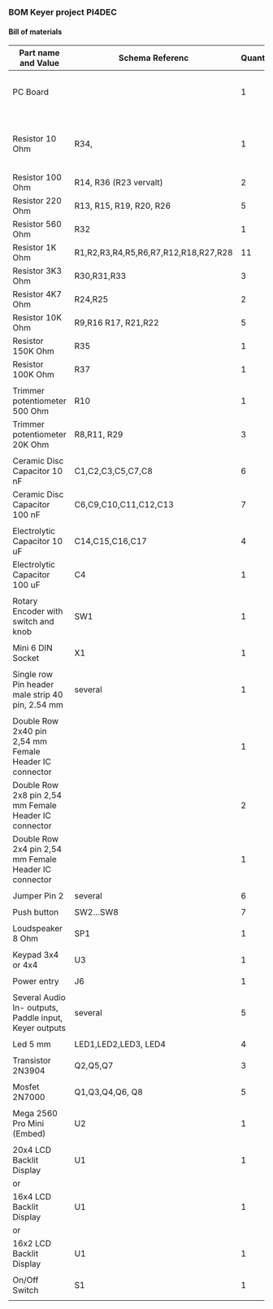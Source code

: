 ### BOM  Keyer project PI4DEC

#### Bill of materials

**Part name and Value**                          | **Schema Referenc**   | **Quantity** | **Remarks** 
------------------------------------------------ | --------------------- | ------- | ----------- 
PC Board                                         |                       | 1       | 100mm x 87mm 2 sided board
 | | |
Resistor 10 Ohm                                  | R34,                  | 1       | All resistors 1/8 watt or ¼ watt
Resistor 100 Ohm                                 | R14, R36 (R23 vervalt)| 2       | 
Resistor 220 Ohm                                 | R13, R15, R19, R20, R26| 5      | 
Resistor 560 Ohm                                 | R32                   | 1       | 
Resistor 1K Ohm                                  | R1,R2,R3,R4,R5,R6,R7,R12,R18,R27,R28 | 11 | 
Resistor 3K3 Ohm                                 | R30,R31,R33           | 3       |
Resistor 4K7 Ohm                                 | R24,R25               | 2       |
Resistor 10K Ohm                                 | R9,R16 R17, R21,R22   | 5       |
Resistor 150K Ohm                                | R35                   | 1       |
Resistor 100K Ohm                                | R37                   | 1       |
 | | |
Trimmer potentiometer 500 Ohm                    | R10                   | 1       |
Trimmer potentiometer 20K Ohm                    | R8,R11, R29           | 3       |
 | | |
Ceramic Disc Capacitor 10 nF                     | C1,C2,C3,C5,C7,C8     | 6       | 
Ceramic Disc Capacitor 100 nF                    | C6,C9,C10,C11,C12,C13 | 7       | 
 | | |
Electrolytic Capacitor 10 uF                     | C14,C15,C16,C17       | 4       | 
Electrolytic Capacitor 100 uF                    | C4                    | 1       |
 | | |
Rotary Encoder with switch and knob              | SW1                   | 1       |
 | | |
Mini 6 DIN  Socket                               | X1                    | 1       |
 | | |
Single row Pin header male strip 40 pin, 2.54 mm | several               | 1       |
 | | |
Double Row 2x40 pin 2,54 mm Female Header IC connector|                  | 1       | 
Double Row 2x8 pin 2,54 mm Female Header IC connector|                   | 2       |
Double Row 2x4 pin 2,54 mm Female Header IC connector|                   | 1       |
 | | |
Jumper Pin 2                                     | several               | 6       |
 | | |
Push button                                      | SW2…SW8               | 7       |
 | | |
Loudspeaker 8 Ohm                                | SP1                   | 1       |
 | | |
Keypad 3x4 or 4x4                                | U3                    | 1       | 
 | | |
Power entry                                      | J6                    | 1       | 
 | | |
Several Audio In- outputs, Paddle input, Keyer outputs| several          | 5       | 
 | | |
Led 5 mm                                         | LED1,LED2,LED3, LED4  | 4       | 
 | | |
Transistor 2N3904                                | Q2,Q5,Q7              | 3       | 
 | | |
Mosfet 2N7000                                    | Q1,Q3,Q4,Q6, Q8       | 5       | 
 | | |
Mega 2560 Pro Mini (Embed)                       | U2                    | 1       | 
 | | |
20x4 LCD Backlit Display                         | U1                    | 1       | 
or                                               |                       |         | 
16x4 LCD Backlit Display                         | U1                    | 1       | 
or                                               |                       |         | 
16x2 LCD Backlit Display                         | U1                    | 1       | 
 | | |
On/Off Switch                                    | S1                    | 1       | 
 | | |
                                                       
